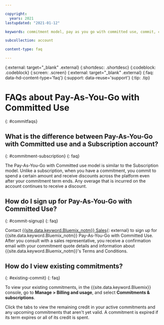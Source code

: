 ```yaml
---

copyright:
  years: 2021
lastupdated: "2021-01-12"

keywords: commitment model, pay as you go with committed use, commit, commitment, pricing plan 

subcollection: account

content-type: faq

---
```


{:external: target="_blank" .external}
{:shortdesc: .shortdesc}
{:codeblock: .codeblock}
{:screen: .screen}
{:external: target="_blank" .external}
{:faq: data-hd-content-type='faq'}
{:support: data-reuse='support'}
{:tip: .tip}


# FAQs about Pay-As-You-Go with Committed Use
{: #commitfaqs}

## What is the difference between Pay-As-You-Go with Committed use and a Subscription account? 
{: #commitment-subscription}
{: faq}

The Pay-As-You-Go with Committed use model is similar to the Subscription model. Unlike a subscription, when you have a commitment, you commit to spend a certain amount and receive discounts across the platform even after your commitment term ends. Any overage that is incurred on the account continues to receive a discount. 

## How do I sign up for Pay-As-You-Go with Committed Use? 
{: #commit-signup}
{: faq}

Contact [{{site.data.keyword.Bluemix_notm}} Sales](https://cloud.ibm.com/catalog?contactmodule){: external} to sign up for {{site.data.keyword.Bluemix_notm}} Pay-As-You-Go with Committed Use. After you consult with a sales representative, you  receive a confirmation email with your commitment quote details and information about {{site.data.keyword.Bluemix_notm}}'s Terms and Conditions.

## How do I view existing commitments? 
{: #existing-commit}
{: faq}

To view your existing commitments, in the {{site.data.keyword.Bluemix}} console, go to **Manage > Billing and usage**, and select **Commitments & subscriptions**.

Click the tabs to view the remaining credit in your active commitments and any upcoming commitments that aren't yet valid. A commitment is expired if its term expires or all of its credit is spent.